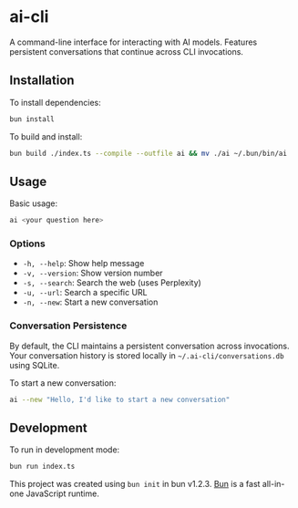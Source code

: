 # ai-cli

A command-line interface for interacting with AI models. Features persistent conversations that continue across CLI invocations.

## Installation

To install dependencies:

```bash
bun install
```

To build and install:
```bash
bun build ./index.ts --compile --outfile ai && mv ./ai ~/.bun/bin/ai
```

## Usage

Basic usage:

```bash
ai <your question here>
```

### Options

- `-h, --help`: Show help message
- `-v, --version`: Show version number
- `-s, --search`: Search the web (uses Perplexity)
- `-u, --url`: Search a specific URL
- `-n, --new`: Start a new conversation

### Conversation Persistence

By default, the CLI maintains a persistent conversation across invocations. Your conversation history is stored locally in `~/.ai-cli/conversations.db` using SQLite. 

To start a new conversation:

```bash
ai --new "Hello, I'd like to start a new conversation"
```

## Development

To run in development mode:

```bash
bun run index.ts
```

This project was created using `bun init` in bun v1.2.3. [Bun](https://bun.sh) is a fast all-in-one JavaScript runtime.